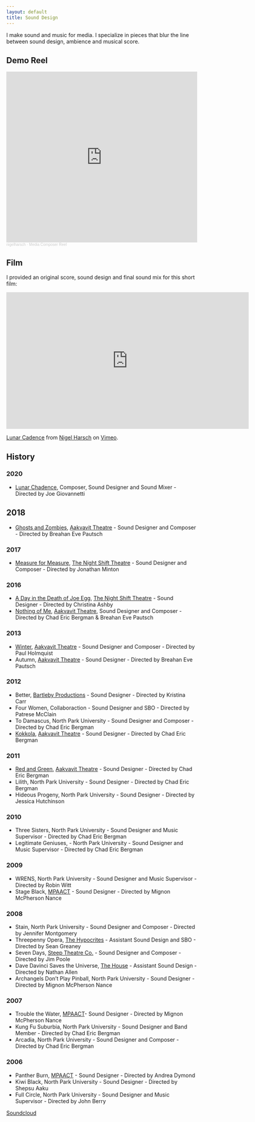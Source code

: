 ```yaml
---
layout: default
title: Sound Design
---
```


<!-- TODO freshen up -->
I make sound and music for media. I specialize in pieces that blur the line between sound design, ambience and musical score. 

## Demo Reel
<!-- TODO add copy? -->

<iframe width="100%" height="450" scrolling="no" frameborder="no" allow="autoplay" src="https://w.soundcloud.com/player/?url=https%3A//api.soundcloud.com/playlists/1240028221&color=%230a0906&auto_play=false&hide_related=false&show_comments=false&show_user=false&show_reposts=false&show_teaser=false"></iframe><div style="font-size: 10px; color: #cccccc;line-break: anywhere;word-break: normal;overflow: hidden;white-space: nowrap;text-overflow: ellipsis; font-family: Interstate,Lucida Grande,Lucida Sans Unicode,Lucida Sans,Garuda,Verdana,Tahoma,sans-serif;font-weight: 100;"><a href="https://soundcloud.com/nigelharsch" title="nigelharsch" target="_blank" style="color: #cccccc; text-decoration: none;">nigelharsch</a> · <a href="https://soundcloud.com/nigelharsch/sets/media-composer-reel" title="Media Composer Reel" target="_blank" style="color: #cccccc; text-decoration: none;">Media Composer Reel</a></div>


## Film
<!-- TODO freshen up -->
I provided an original score, sound design and final sound mix for this short film:

<iframe src="https://player.vimeo.com/video/410667586" width="640" height="360" frameborder="0" allow="autoplay; fullscreen" allowfullscreen></iframe>
<p><a href="https://vimeo.com/410667586">Lunar Cadence</a> from <a href="https://vimeo.com/user9461241">Nigel Harsch</a> on <a href="https://vimeo.com">Vimeo</a>.</p>


## History

### 2020
- [Lunar Chadence](https://vimeo.com/410667586), Composer, Sound Designer and Sound Mixer - Directed by Joe Giovannetti

## 2018
- [Ghosts and Zombies](https://www.chicagonordic.org/ghostsandzombies), [Aakvavit Theatre](http://www.akvavittheatre.org/) - Sound Designer and Composer - Directed by Breahan Eve Pautsch

### 2017
- [Measure for Measure](http://www.thenightshifttheatre.org/measure-for-measure), [The Night Shift Theatre](http://www.thenightshifttheatre.org/) - Sound Designer and Composer - Directed by Jonathan Minton

### 2016
- [A Day in the Death of Joe Egg](http://www.thenightshifttheatre.org/joe-egg), [The Night Shift Theatre](http://www.thenightshifttheatre.org/) - Sound Designer - Directed by Christina Ashby
- [Nothing of Me](https://www.chicagonordic.org/nothing-of-me), [Aakvavit Theatre](http://www.akvavittheatre.org/), Sound Designer and Composer - Directed by Chad Eric Bergman & Breahan Eve Pautsch

### 2013
- [Winter](https://www.chicagonordic.org/gjenganger-3-plays-by-jon-fosse), [Aakvavit Theatre](http://www.akvavittheatre.org/) - Sound Designer and Composer - Directed by Paul Holmquist
- Autumn, [Aakvavit Theatre](http://www.akvavittheatre.org/) - Sound Designer - Directed by Breahan Eve Pautsch

### 2012
- Better, [Bartleby Productions](https://enjoybartleby.wordpress.com/) - Sound Designer - Directed by Kristina Carr
- Four Women,  Collaboraction - Sound Designer and SBO - Directed by Patrese McClain
- To Damascus, North Park University - Sound Designer and Composer - Directed by Chad Eric Bergman
- [Kokkola](https://www.chicagonordic.org/kokkola), [Aakvavit Theatre](http://www.akvavittheatre.org/) - Sound Designer - Directed by Chad Eric Bergman

### 2011
- [Red and Green](https://www.chicagonordic.org/red-and-green), [Aakvavit Theatre](http://www.akvavittheatre.org/) - Sound Designer - Directed by Chad Eric Bergman
- Lilith, North Park University - Sound Designer - Directed by Chad Eric Bergman
- Hideous Progeny, North Park University - Sound Designer - Directed by Jessica Hutchinson

### 2010
- Three Sisters, North Park University - Sound Designer and Music Supervisor - Directed by Chad Eric Bergman
- Legitimate Geniuses, -  North Park University - Sound Designer and Music Supervisor - Directed by Chad Eric Bergman

### 2009
- WRENS, North Park University - Sound Designer and Music Supervisor - Directed by Robin Witt
- Stage Black, [MPAACT](http://mpaact.org/) - Sound Designer - Directed by Mignon McPherson Nance

### 2008
- Stain, North Park University - Sound Designer and Composer - Directed by Jennifer Montgomery
- Threepenny Opera, [The Hypocrites](https://www.the-hypocrites.com/) - Assistant Sound Design and SBO - Directed by Sean Greaney
- Seven Days, [Steep Theatre Co.](http://steeptheatre.com/) - Sound Designer and Composer - Directed by Jim Poole
- Dave Davinci Saves the Universe, [The House](http://www.thehousetheatre.com/) - Assistant Sound Design - Directed by Nathan Allen
- Archangels Don’t Play Pinball, North Park University - Sound Designer - Directed by Mignon McPherson Nance

### 2007
- Trouble the Water, [MPAACT](http://mpaact.org/)- Sound Designer - Directed by Mignon McPherson Nance
- Kung Fu Suburbia, North Park University - Sound Designer and Band Member - Directed by Chad Eric Bergman
- Arcadia, North Park University - Sound Designer and Composer - Directed by Chad Eric Bergman

### 2006
- Panther Burn, [MPAACT](http://mpaact.org/) - Sound Designer - Directed by Andrea Dymond
- Kiwi Black, North Park University - Sound Designer - Directed by Shepsu Aaku
- Full Circle, North Park University - Sound Designer and Music Supervisor - Directed by John Berry

[Soundcloud](https://soundcloud.com/nigelharsch)



